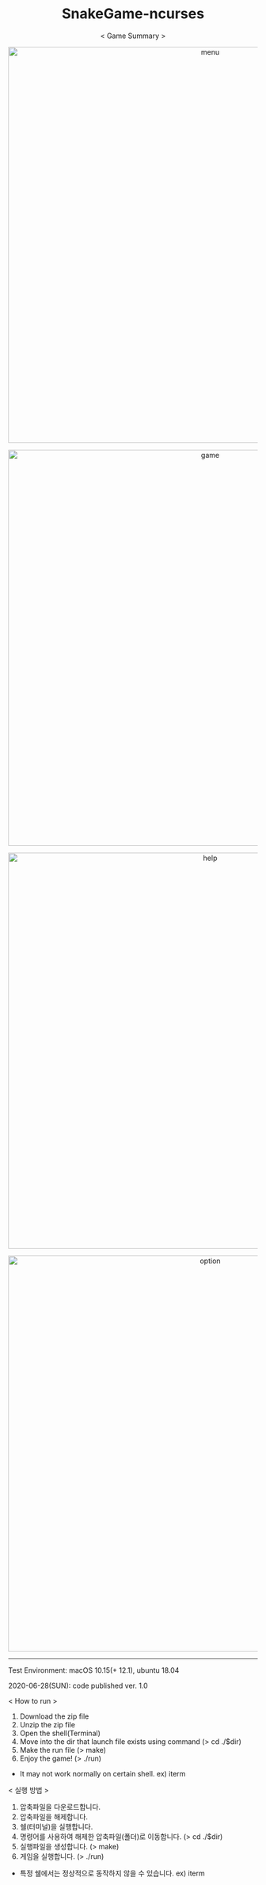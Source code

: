 <h1 align="center"> SnakeGame-ncurses </h1>
<p align="center">< Game Summary ></p>

<p align="center"><img width="800" alt="menu" src="https://user-images.githubusercontent.com/2377324/85927285-025c2600-b8e0-11ea-9e6b-b1093b56518c.png"></p>
<p align="center"><img width="800" alt="game" src="https://user-images.githubusercontent.com/2377324/85913549-c63dac80-b870-11ea-809d-56ffe4292bc0.png"></p>
<p align="center"><img width="800" alt="help" src="https://user-images.githubusercontent.com/2377324/85919521-af19b180-b8a6-11ea-900f-21a020eeade5.png"></p>
<p align="center"><img width="800" alt="option" src="https://user-images.githubusercontent.com/2377324/85927290-0720da00-b8e0-11ea-9da2-ff6aa30df8d5.png"></p>

----------------
Test Environment: macOS 10.15(+ 12.1), ubuntu 18.04

2020-06-28(SUN): code published ver. 1.0

< How to run >
  1. Download the zip file
  2. Unzip the zip file
  3. Open the shell(Terminal)
  4. Move into the dir that launch file exists using command (> cd ./$dir)
  5. Make the run file (> make)
  6. Enjoy the game! (> ./run)

* It may not work normally on certain shell. ex) iterm

< 실행 방법 >
  1. 압축파일을 다운로드합니다.
  2. 압축파일을 해제합니다.
  3. 쉘(터미널)을 실행합니다.
  4. 명령어를 사용하여 해제한 압축파일(폴더)로 이동합니다. (> cd ./$dir)
  5. 실행파일을 생성합니다. (> make)
  6. 게임을 실행합니다. (> ./run)

* 특정 쉘에서는 정상적으로 동작하지 않을 수 있습니다. ex) iterm
